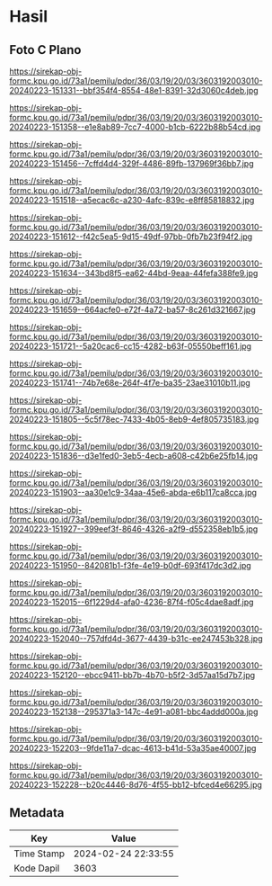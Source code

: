 # Hasil

## Foto C Plano

https://sirekap-obj-formc.kpu.go.id/73a1/pemilu/pdpr/36/03/19/20/03/3603192003010-20240223-151331--bbf354f4-8554-48e1-8391-32d3060c4deb.jpg

https://sirekap-obj-formc.kpu.go.id/73a1/pemilu/pdpr/36/03/19/20/03/3603192003010-20240223-151358--e1e8ab89-7cc7-4000-b1cb-6222b88b54cd.jpg

https://sirekap-obj-formc.kpu.go.id/73a1/pemilu/pdpr/36/03/19/20/03/3603192003010-20240223-151456--7cffd4d4-329f-4486-89fb-137969f36bb7.jpg

https://sirekap-obj-formc.kpu.go.id/73a1/pemilu/pdpr/36/03/19/20/03/3603192003010-20240223-151518--a5ecac6c-a230-4afc-839c-e8ff85818832.jpg

https://sirekap-obj-formc.kpu.go.id/73a1/pemilu/pdpr/36/03/19/20/03/3603192003010-20240223-151612--f42c5ea5-9d15-49df-97bb-0fb7b23f94f2.jpg

https://sirekap-obj-formc.kpu.go.id/73a1/pemilu/pdpr/36/03/19/20/03/3603192003010-20240223-151634--343bd8f5-ea62-44bd-9eaa-44fefa388fe9.jpg

https://sirekap-obj-formc.kpu.go.id/73a1/pemilu/pdpr/36/03/19/20/03/3603192003010-20240223-151659--664acfe0-e72f-4a72-ba57-8c261d321667.jpg

https://sirekap-obj-formc.kpu.go.id/73a1/pemilu/pdpr/36/03/19/20/03/3603192003010-20240223-151721--5a20cac6-cc15-4282-b63f-05550beff161.jpg

https://sirekap-obj-formc.kpu.go.id/73a1/pemilu/pdpr/36/03/19/20/03/3603192003010-20240223-151741--74b7e68e-264f-4f7e-ba35-23ae31010b11.jpg

https://sirekap-obj-formc.kpu.go.id/73a1/pemilu/pdpr/36/03/19/20/03/3603192003010-20240223-151805--5c5f78ec-7433-4b05-8eb9-4ef805735183.jpg

https://sirekap-obj-formc.kpu.go.id/73a1/pemilu/pdpr/36/03/19/20/03/3603192003010-20240223-151836--d3e1fed0-3eb5-4ecb-a608-c42b6e25fb14.jpg

https://sirekap-obj-formc.kpu.go.id/73a1/pemilu/pdpr/36/03/19/20/03/3603192003010-20240223-151903--aa30e1c9-34aa-45e6-abda-e6b117ca8cca.jpg

https://sirekap-obj-formc.kpu.go.id/73a1/pemilu/pdpr/36/03/19/20/03/3603192003010-20240223-151927--399eef3f-8646-4326-a2f9-d552358eb1b5.jpg

https://sirekap-obj-formc.kpu.go.id/73a1/pemilu/pdpr/36/03/19/20/03/3603192003010-20240223-151950--842081b1-f3fe-4e19-b0df-693f417dc3d2.jpg

https://sirekap-obj-formc.kpu.go.id/73a1/pemilu/pdpr/36/03/19/20/03/3603192003010-20240223-152015--6f1229d4-afa0-4236-87f4-f05c4dae8adf.jpg

https://sirekap-obj-formc.kpu.go.id/73a1/pemilu/pdpr/36/03/19/20/03/3603192003010-20240223-152040--757dfd4d-3677-4439-b31c-ee247453b328.jpg

https://sirekap-obj-formc.kpu.go.id/73a1/pemilu/pdpr/36/03/19/20/03/3603192003010-20240223-152120--ebcc9411-bb7b-4b70-b5f2-3d57aa15d7b7.jpg

https://sirekap-obj-formc.kpu.go.id/73a1/pemilu/pdpr/36/03/19/20/03/3603192003010-20240223-152138--295371a3-147c-4e91-a081-bbc4addd000a.jpg

https://sirekap-obj-formc.kpu.go.id/73a1/pemilu/pdpr/36/03/19/20/03/3603192003010-20240223-152203--9fde11a7-dcac-4613-b41d-53a35ae40007.jpg

https://sirekap-obj-formc.kpu.go.id/73a1/pemilu/pdpr/36/03/19/20/03/3603192003010-20240223-152228--b20c4446-8d76-4f55-bb12-bfced4e66295.jpg


## Metadata

| Key        | Value               |
| ---------- | ------------------- |
| Time Stamp | 2024-02-24 22:33:55 |
| Kode Dapil | 3603                |



